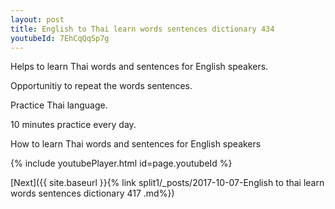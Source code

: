 ```yaml
---
layout: post
title: English to Thai learn words sentences dictionary 434 
youtubeId: 7EhCqQqSp7g
---
```

 
 
Helps to learn Thai words and sentences for English speakers.

Opportunitiy to repeat the words sentences. 

Practice Thai language. 
 
10 minutes practice every day. 
 
How to learn Thai words and sentences for English speakers 
 
{% include youtubePlayer.html id=page.youtubeId %}
 
 
[Next]({{ site.baseurl }}{% link  split1/_posts/2017-10-07-English to thai learn words sentences dictionary 417 .md%})
 

